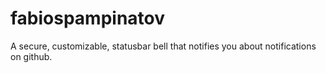 # fabiospampinatov
A secure, customizable, statusbar bell that notifies you about notifications on github.
